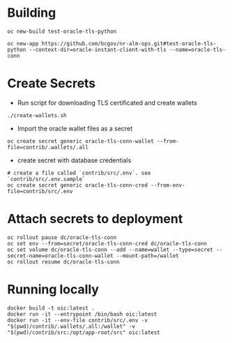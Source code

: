 
# Building
```
oc new-build test-oracle-tls-python

oc new-app https://github.com/bcgov/nr-alm-ops.git#test-oracle-tls-python --context-dir=oracle-instant-client-with-tls --name=oracle-tls-conn
```

# Create Secrets
* Run script for downloading TLS certificated and create wallets
```
./create-wallets.sh
```
* Import the oracle wallet files as a secret
```
oc create secret generic oracle-tls-conn-wallet --from-file=contrib/.wallets/.all
```
* create secret with database credentials
```
# create a file called `contrib/src/.env`. see `contrib/src/.env.sample`
oc create secret generic oracle-tls-conn-cred --from-env-file=contrib/src/.env
```

# Attach secrets to deployment
```
oc rollout pause dc/oracle-tls-conn
oc set env --from=secret/oracle-tls-conn-cred dc/oracle-tls-conn
oc set volume dc/oracle-tls-conn --add --name=wallet --type=secret --secret-name=oracle-tls-conn-wallet --mount-path=/wallet
oc rollout resume dc/oracle-tls-conn
```

# Running locally
```
docker build -t oic:latest .
docker run -it --entrypoint /bin/bash oic:latest
docker run -it --env-file contrib/src/.env -v "$(pwd)/contrib/.wallets/.all:/wallet" -v "$(pwd)/contrib/src:/opt/app-root/src" oic:latest
```
